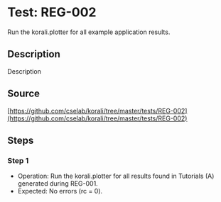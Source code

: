 # Test: REG-002

Run the korali.plotter for all example application results.

## Description

Description

## Source

[https://github.com/cselab/korali/tree/master/tests/REG-002](https://github.com/cselab/korali/tree/master/tests/REG-002)

## Steps

### Step 1

+ Operation: Run the korali.plotter for all results found in Tutorials (A) generated during REG-001.
+ Expected: No errors (rc = 0).
